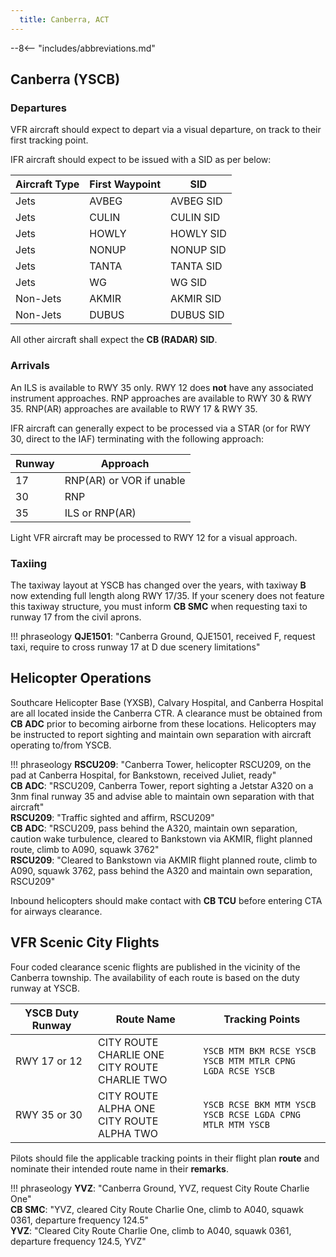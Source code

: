 ```yaml
---
  title: Canberra, ACT
---
```


--8<-- "includes/abbreviations.md"

## Canberra (YSCB)
### Departures
VFR aircraft should expect to depart via a visual departure, on track to their first tracking point.

IFR aircraft should expect to be issued with a SID as per below:

| Aircraft Type | First Waypoint | SID |
| --- | --- | --- |
| Jets | AVBEG | AVBEG SID |
| Jets | CULIN | CULIN SID |
| Jets | HOWLY | HOWLY SID |
| Jets | NONUP | NONUP SID |
| Jets | TANTA | TANTA SID |
| Jets | WG | WG SID |
| Non-Jets | AKMIR | AKMIR SID |
| Non-Jets | DUBUS | DUBUS SID |

All other aircraft shall expect the **CB (RADAR) SID**.

### Arrivals
An ILS is available to RWY 35 only. RWY 12 does **not** have any associated instrument approaches. RNP approaches are available to RWY 30 & RWY 35. RNP(AR) approaches are available to RWY 17 & RWY 35.

IFR aircraft can generally expect to be processed via a STAR (or for RWY 30, direct to the IAF) terminating with the following approach:

| Runway | Approach |
| --- | --- |
| 17 | RNP(AR) or VOR if unable |
| 30 | RNP |
| 35 | ILS or RNP(AR) |

Light VFR aircraft may be processed to RWY 12 for a visual approach.

### Taxiing
The taxiway layout at YSCB has changed over the years, with taxiway **B** now extending full length along RWY 17/35. If your scenery does not feature this taxiway structure, you must inform **CB SMC** when requesting taxi to runway 17 from the civil aprons.

!!! phraseology
    **QJE1501**: "Canberra Ground, QJE1501, received F, request taxi, require to cross runway 17 at D due scenery limitations"

## Helicopter Operations
Southcare Helicopter Base (YXSB), Calvary Hospital, and Canberra Hospital are all located inside the Canberra CTR. A clearance must be obtained from **CB ADC** prior to becoming airborne from these locations. Helicopters may be instructed to report sighting and maintain own separation with aircraft operating to/from YSCB.

!!! phraseology
    **RSCU209**: "Canberra Tower, helicopter RSCU209, on the pad at Canberra Hospital, for Bankstown, received Juliet, ready"  
    **CB ADC**: "RSCU209, Canberra Tower, report sighting a Jetstar A320 on a 3nm final runway 35 and advise able to maintain own separation with that aircraft"  
    **RSCU209**: "Traffic sighted and affirm, RSCU209"  
    **CB ADC**: "RSCU209, pass behind the A320, maintain own separation, caution wake turbulence, cleared to Bankstown via AKMIR, flight planned route, climb to A090, squawk 3762"  
    **RSCU209**: "Cleared to Bankstown via AKMIR flight planned route, climb to A090, squawk 3762, pass behind the A320 and maintain own separation, RSCU209"

Inbound helicopters should make contact with **CB TCU** before entering CTA for airways clearance.

## VFR Scenic City Flights
Four coded clearance scenic flights are published in the vicinity of the Canberra township. The availability of each route is based on the duty runway at YSCB.

| YSCB Duty Runway | Route Name | Tracking Points |
| ------------------ | -------------- | ---------------- | 
| RWY 17 or 12 | CITY ROUTE CHARLIE ONE<br>CITY ROUTE CHARLIE TWO | `YSCB MTM BKM RCSE YSCB`<br>`YSCB MTM MTLR CPNG LGDA RCSE YSCB` | 
| RWY 35 or 30 | CITY ROUTE ALPHA ONE<br>CITY ROUTE ALPHA TWO | `YSCB RCSE BKM MTM YSCB`<br>`YSCB RCSE LGDA CPNG MTLR MTM YSCB` | 

Pilots should file the applicable tracking points in their flight plan **route** and nominate their intended route name in their **remarks**.

!!! phraseology
    **YVZ**: "Canberra Ground, YVZ, request City Route Charlie One"  
    **CB SMC**: "YVZ, cleared City Route Charlie One, climb to A040, squawk 0361, departure frequency 124.5"  
    **YVZ**: "Cleared City Route Charlie One, climb to A040, squawk 0361, departure frequency 124.5, YVZ"